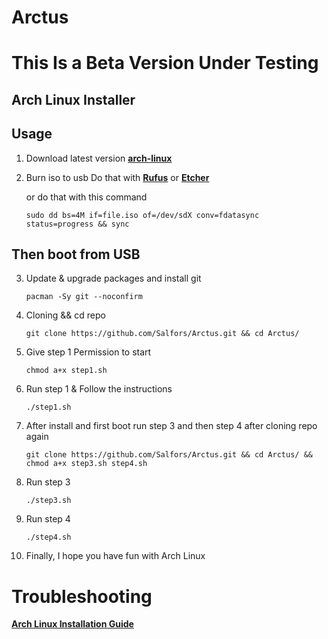 # Arctus

# This Is a Beta Version Under Testing

## Arch Linux Installer

## Usage

 1. Download latest version **[arch-linux](https://archlinux.org/download/)**

2. Burn iso to usb
    Do that with **[Rufus](https://rufus.ie/en/)** or **[Etcher](https://www.balena.io/etcher/)**
   
   or do that with this command
   ```
   sudo dd bs=4M if=file.iso of=/dev/sdX conv=fdatasync status=progress && sync
   ```
   
## Then boot from USB
 
3. Update & upgrade packages and install git

   ```
   pacman -Sy git --noconfirm
   ```

4. Cloning && cd repo

   ```
   git clone https://github.com/Salfors/Arctus.git && cd Arctus/
   ```

5. Give step 1 Permission to start

    ```
    chmod a+x step1.sh
    ```
6. Run step 1 & Follow the instructions

    ```
    ./step1.sh
    ```
    
7. After install and first boot run step 3 and then step 4 after cloning repo again

    ```
    git clone https://github.com/Salfors/Arctus.git && cd Arctus/ && chmod a+x step3.sh step4.sh
    ```
8. Run step 3 

    ```
    ./step3.sh
    ```
9. Run step 4

    ```
    ./step4.sh
    ```
 10. Finally, I hope you have fun with Arch Linux

# Troubleshooting

 **[Arch Linux Installation Guide](https://github.com/rickellis/Arch-Linux-Install-Guide)**




    
